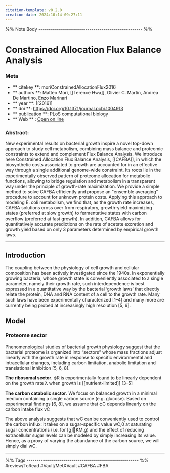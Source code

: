 ```yaml
---
citation-template: v0.2.0
creation-date: 2024:10:14-09:27:11
---
```



%% Note Body --------------------------------------------------- %%
# Constrained Allocation Flux Balance Analysis

### Meta
- ** citekey **: moriConstrainedAllocationFlux2016
- ** authors **: Matteo Mori, [[Terence Hwa]], Olivier C. Martin, Andrea De Martino, Enzo Marinari
- ** year **: [[2016]]
- ** doi **: https://doi.org/10.1371/journal.pcbi.1004913
- ** publication **: PLoS computational biology
- ** Web ** : [Open on line]()


### Abstract:
New experimental results on bacterial growth inspire a novel top-down approach to study cell metabolism, combining mass balance and proteomic constraints to extend and complement Flux Balance Analysis. We introduce here Constrained Allocation Flux Balance Analysis, [[CAFBA]], in which the biosynthetic costs associated to growth are accounted for in an effective way through a single additional genome-wide constraint. Its roots lie in the experimentally observed pattern of proteome allocation for metabolic functions, allowing to bridge regulation and metabolism in a transparent way under the principle of growth-rate maximization. We provide a simple method to solve CAFBA efficiently and propose an "ensemble averaging" procedure to account for unknown protein costs. Applying this approach to modeling E. coli metabolism, we find that, as the growth rate increases, CAFBA solutions cross over from respiratory, growth-yield maximizing states (preferred at slow growth) to fermentative states with carbon overflow (preferred at fast growth). In addition, CAFBA allows for quantitatively accurate predictions on the rate of acetate excretion and growth yield based on only 3 parameters determined by empirical growth laws.

___


## Introduction

The coupling between the physiology of cell growth and cellular composition has been actively investigated since the 1940s. In exponentially growing bacteria, whose growth state is conveniently associated to a single parameter, namely their growth rate, such interdependence is best expressed in a quantitative way by the bacterial ‘growth laws’ that directly relate the protein, DNA and RNA content of a cell to the growth rate. Many such laws have been experimentally characterized [1–4] and many more are currently being probed at increasingly high resolution [5, 6].

## Model

### Proteome sector

Phenomenological studies of bacterial growth physiology suggest that the bacterial proteome is organized into “sectors” whose mass fractions adjust linearly with the growth rate in response to specific environmental and intracellular changes, including carbon limitation, anabolic limitation and translational inhibition [5, 6, 8]. 

**The ribosomal sector**. ϕR is experimentally found to be linearly dependent on the growth rate λ when growth is [[nutrient-limited]] [3–5]

**The carbon catabolic sector**. We focus on balanced growth in a minimal medium containing a single carbon source (e.g. glucose). Based on experimental findings [6, 8], we assume that ϕC depends linearly on the carbon intake flux vC

The above analysis suggests that wC can be conveniently used to control the carbon influx: it takes on a sugar-specific value wC,0 at saturating sugar concentrations (i.e. for [g]KM,g) and the effect of reducing extracellular sugar levels can be modeled by simply increasing its value. Hence, as a proxy of varying the abundance of the carbon source, we will simply dial wC.


___
%% Tags  ------------------------------------------------------- %%
#review/ToRead
#Vault/MetXVault 
#CAFBA
#FBA
